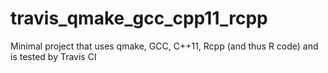 # travis_qmake_gcc_cpp11_rcpp
Minimal project that uses qmake, GCC, C++11, Rcpp (and thus R code) and is tested by Travis CI
